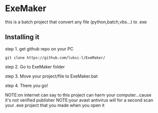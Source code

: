 # ExeMaker

this is a batch project that convert any file (python,batch,vbs...) to .exe

## Installing it

step 1. get github repo on your PC

```
git clone https://github.com/luksi-l/ExeMaker/
```

step 2. Go to ExeMaker folder

step 3. Move your project/file to ExeMaker.bat

step 4. There you go!

NOTE:on internet can say to this project can harm your computer...cause it's not verified publisher
NOTE:your avast antivirus will for a second scan your .exe project that you made when you open it
